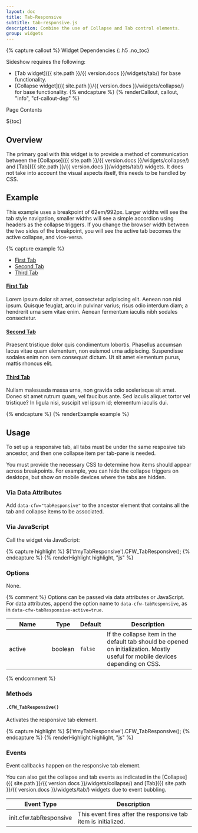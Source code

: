 ```yaml
---
layout: doc
title: Tab-Responsive
subtitle: tab-responsive.js
description: Combine the use of Collapse and Tab control elements.
group: widgets
---
```


{% capture callout %}
Widget Dependencies
{:.h5 .no_toc}

Sideshow requires the following:

* [Tab widget]({{ site.path }}/{{ version.docs }}/widgets/tab/) for base functionality.
* [Collapse widget]({{ site.path }}/{{ version.docs }}/widgets/collapse/) for base functionality.
{% endcapture %}
{% renderCallout, callout, "info", "cf-callout-dep" %}

<div class="h3 cf-toc-header">Page Contents</div>

${toc}

## Overview

The primary goal with this widget is to provide a method of communication between the [Collapse]({{ site.path }}/{{ version.docs }}/widgets/collapse/) and [Tab]({{ site.path }}/{{ version.docs }}/widgets/tab/) widgets.  It does not take into account the visual aspects itself, this needs to be handled by CSS.

## Example

This example uses a breakpoint of 62em/992px.  Larger widths will see the tab style navigation, smaller widths will see a simple accordion using headers as the collapse triggers.  If you change the browser width between the two sides of the breakpoint, you will see the active tab becomes the active collapse, and vice-versa.

{% capture example %}
<div data-cfw="tabResponsive">
  <ul class="nav nav-tabs d-md-down-none">
    <li class="nav-item"><a href="#tabr0" class="nav-link" data-cfw="tab">First Tab</a></li>
    <li class="nav-item"><a href="#tabr1" class="nav-link" data-cfw="tab">Second Tab</a></li>
    <li class="nav-item"><a href="#tabr2" class="nav-link" data-cfw="tab">Third Tab</a></li>
  </ul>
  <div class="tab-content">
    <div id="tabr0" class="tab-pane d-block">
      <h4><a href="#tabr0_collapse" class="d-lg-none" data-cfw="collapse">First Tab <span class="caret"></span></a></h4>
      <div id="tabr0_collapse" class="collapse">
        <p>Lorem ipsum dolor sit amet, consectetur adipiscing elit. Aenean non nisi ipsum. Quisque feugiat, arcu in pulvinar varius; risus odio interdum diam; a hendrerit urna sem vitae enim. Aenean fermentum iaculis nibh sodales consectetur.</p>
      </div>
    </div>
    <div id="tabr1" class="tab-pane d-block">
      <h4><a href="#tabr1_collapse" class="d-lg-none" data-cfw="collapse">Second Tab <span class="caret"></span></a></h4>
      <div id="tabr1_collapse" class="collapse">
        <p>Praesent tristique dolor quis condimentum lobortis. Phasellus accumsan lacus vitae quam elementum, non euismod urna adipiscing. Suspendisse sodales enim non sem consequat dictum. Ut sit amet elementum purus, mattis rhoncus elit.</p>
      </div>
    </div>
    <div id="tabr2" class="tab-pane d-block">
      <h4><a href="#tabr2_collapse" class="d-lg-none" data-cfw="collapse">Third Tab <span class="caret"></span></a></h4>
      <div id="tabr2_collapse" class="collapse">
        <p>Nullam malesuada massa urna, non gravida odio scelerisque sit amet. Donec sit amet rutrum quam, vel faucibus ante. Sed iaculis aliquet tortor vel tristique? In ligula nisi, suscipit vel ipsum id; elementum iaculis dui.</p>
      </div>
    </div>
  </div>
</div>
{% endcapture %}
{% renderExample example %}

## Usage

To set up a responsive tab, all tabs must be under the same resposive tab ancestor, and then one collapse item per tab-pane is needed.

You must provide the necessary CSS to determine how items should appear across breakpoints.  For example, you can hide the collapse triggers on desktops, but show on mobile devices where the tabs are hidden.

### Via Data Attributes

Add `data-cfw="tabResponsive"` to the ancestor element that contains all the tab and collapse items to be associated.

### Via JavaScript

Call the widget via JavaScript:

{% capture highlight %}
$('#myTabResponsive').CFW_TabResponsive();
{% endcapture %}
{% renderHighlight highlight, "js" %}

### Options

None.

{% comment %}
Options can be passed via data attributes or JavaScript. For data attributes, append the option name to `data-cfw-tabResponsive`, as in `data-cfw-tabResponsive-active=true`.

<div class="table-scroll">
  <table class="table table-bordered table-striped">
    <thead>
      <tr>
        <th style="width: 100px;">Name</th>
        <th style="width: 50px;">Type</th>
        <th style="width: 50px;">Default</th>
        <th>Description</th>
      </tr>
    </thead>
    <tbody>
      <tr>
        <td>active</td>
        <td>boolean</td>
        <td><code>false</code></td>
        <td>If the collapse item in the default tab should be opened on initialization. Mostly useful for mobile devices depending on CSS.</td>
      </tr>
    </tbody>
  </table>
</div>
{% endcomment %}

### Methods

#### `.CFW_TabResponsive()`

Activates the responsive tab element.

{% capture highlight %}
$('#myTabResponsive').CFW_TabResponsive();
{% endcapture %}
{% renderHighlight highlight, "js" %}

### Events

Event callbacks happen on the responsive tab element.

You can also get the collapse and tab events as indicated in the [Collapse]({{ site.path }}/{{ version.docs }}/widgets/collapse/) and [Tab]({{ site.path }}/{{ version.docs }}/widgets/tab/) widgets due to event bubbling.

<div class="table-scroll">
  <table class="table table-bordered table-striped">
    <thead>
      <tr>
        <th style="width: 150px;">Event Type</th>
        <th>Description</th>
      </tr>
    </thead>
    <tbody>
      <tr>
        <td>init.cfw.tabResponsive</td>
        <td>This event fires after the responsive tab item is initialized.</td>
      </tr>
    </tbody>
  </table>
</div>

